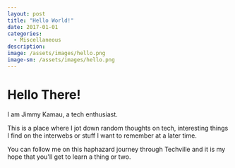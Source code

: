 ```yaml
---
layout: post
title: "Hello World!"
date: 2017-01-01
categories:
  - Miscellaneous
description:
image: /assets/images/hello.png
image-sm: /assets/images/hello.png
---
```

# Hello There!

I am Jimmy Kamau, a tech enthusiast.

This is a place where I jot down random thoughts on tech, interesting things I find on the interwebs or stuff I want to remember at a later time.

You can follow me on this haphazard journey through Techville and it is my hope that you'll get to learn a thing or two.
